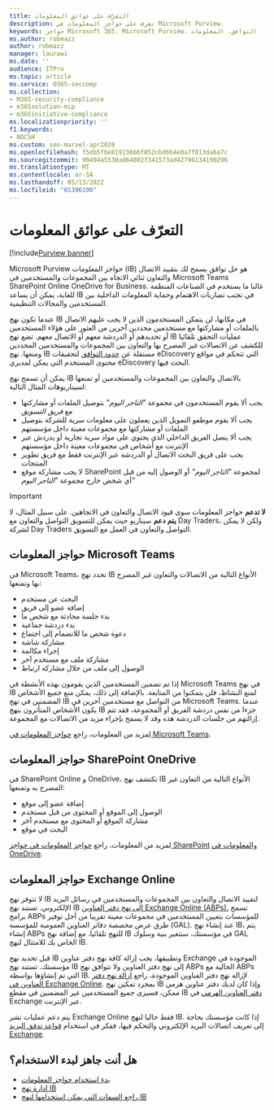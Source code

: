 ```yaml
---
title: التعرّف على عوائق المعلومات
description: تعرف على حواجز المعلومات في Microsoft Purview.
keywords: حواجز Microsoft 365، Microsoft Purview، التوافق، المعلومات
ms.author: robmazz
author: robmazz
manager: laurawi
ms.date: ''
audience: ITPro
ms.topic: article
ms.service: O365-seccomp
ms.collection:
- M365-security-compliance
- m365solution-mip
- m365initiative-compliance
ms.localizationpriority: ''
f1.keywords:
- NOCSH
ms.custom: seo-marvel-apr2020
ms.openlocfilehash: f5db5fbe81913666f052cbd664e8a7f813da6a7c
ms.sourcegitcommit: 99494a5530ad64802f341573ad42796134190296
ms.translationtype: MT
ms.contentlocale: ar-SA
ms.lasthandoff: 05/13/2022
ms.locfileid: "65396190"
---
```

# <a name="learn-about-information-barriers"></a>التعرّف على عوائق المعلومات

[!include[Purview banner](../includes/purview-rebrand-banner.md)]

Microsoft Purview حواجز المعلومات (IB) هو حل توافق يسمح لك بتقييد الاتصال والتعاون ثنائي الاتجاه بين المجموعات والمستخدمين في Microsoft Teams SharePoint Online OneDrive for Business. غالبا ما يستخدم في الصناعات المنظمة للغاية، يمكن أن يساعد IB في تجنب تضاربات الاهتمام وحماية المعلومات الداخلية بين المستخدمين والمجالات التنظيمية.

عندما تكون نهج IB في مكانها، لن يتمكن المستخدمون الذين لا يجب عليهم الاتصال بالملفات أو مشاركتها مع مستخدمين محددين آخرين من العثور على هؤلاء المستخدمين أو تحديدهم أو الدردشة معهم أو الاتصال معهم. تضع نهج IB عمليات التحقق تلقائيا للكشف عن الاتصالات غير المصرح بها والتعاون بين المجموعات والمستخدمين المحددين ومنعها. نهج IB مستقلة عن [حدود التوافق](/microsoft-365/compliance/set-up-compliance-boundaries) لتحقيقات eDiscovery التي تتحكم في مواقع محتوى المستخدم التي يمكن لمديري eDiscovery البحث فيها.

يمكن أن تسمح نهج IB بالاتصال والتعاون بين المجموعات والمستخدمين أو تمنعها لسيناريوهات المثال التالية:

- يجب ألا يقوم المستخدمون في مجموعة *"التاجر اليوم"* بتوصيل الملفات أو مشاركتها مع *فريق التسويق*
- يجب ألا يقوم موظفو التمويل الذين يعملون على معلومات سرية للشركة بتوصيل الملفات أو مشاركتها مع مجموعات معينة داخل مؤسستهم
- يجب ألا يتصل الفريق الداخلي الذي يحتوي على مواد سرية تجارية أو يدردش عبر الإنترنت مع أشخاص في مجموعات معينة داخل مؤسستهم
- يجب على فريق البحث الاتصال أو الدردشة عبر الإنترنت فقط مع فريق تطوير المنتجات
- لا يجب مشاركة موقع SharePoint لمجموعة *"التاجر اليوم"* أو الوصول إليه من قبل أي شخص خارج مجموعة *"التاجر اليوم"*

> [!IMPORTANT]
> **لا تدعم** حواجز المعلومات سوى قيود الاتصال والتعاون في الاتجاهين. على سبيل المثال، لا **يتم دعم** سيناريو حيث يمكن للتسويق التواصل والتعاون مع Day Traders، ولكن لا يمكن لشركة Day Traders التواصل والتعاون في العمل مع التسويق.

## <a name="information-barriers-and-microsoft-teams"></a>حواجز المعلومات Microsoft Teams

في Microsoft Teams، تحدد نهج IB الأنواع التالية من الاتصالات والتعاون غير المصرح بها وتمنعها:

- البحث عن مستخدم
- إضافة عضو إلى فريق
- بدء جلسة محادثة مع شخص ما
- بدء دردشة جماعية
- دعوة شخص ما للانضمام إلى اجتماع
- مشاركة شاشة
- إجراء مكالمة
- مشاركة ملف مع مستخدم آخر
- الوصول إلى ملف من خلال مشاركة ارتباط

إذا تم تضمين المستخدمين الذين يقومون بهذه الأنشطة في Microsoft Teams في نهج IB لمنع النشاط، فلن يتمكنوا من المتابعة. بالإضافة إلى ذلك، يمكن منع جميع الأشخاص المضمنين في نهج IB من التواصل مع مستخدمين آخرين في Microsoft Teams. عندما يكون الأشخاص المتأثرون بنهج IB جزءا من نفس دردشة الفريق أو المجموعة، فقد تتم إزالتهم من جلسات الدردشة هذه وقد لا يسمح بإجراء مزيد من الاتصالات مع المجموعة.

لمزيد من المعلومات، راجع [حواجز المعلومات في Microsoft Teams](/MicrosoftTeams/information-barriers-in-teams).

## <a name="information-barriers-and-sharepoint-and-onedrive"></a>حواجز المعلومات SharePoint OneDrive

في SharePoint Online و OneDrive، تكتشف نهج IB الأنواع التالية من التعاون غير المصرح به وتمنعها:

- إضافة عضو إلى موقع
- الوصول إلى الموقع أو المحتوى من قبل مستخدم
- مشاركة الموقع أو المحتوى مع مستخدم آخر
- البحث في موقع

لمزيد من المعلومات، راجع [حواجز المعلومات في حواجز SharePoint](/sharepoint/information-barriers) [والمعلومات في OneDrive](/onedrive/information-barriers).

## <a name="information-barriers-and-exchange-online"></a>حواجز المعلومات Exchange Online

لا تتوفر نهج IB لتقييد الاتصال والتعاون بين المجموعات والمستخدمين في رسائل البريد الإلكتروني. تستند نهج IB [إلى نهج دفتر العناوين Exchange Online (ABPs).](/exchange/address-books/address-book-policies/address-book-policies) تسمح برامج ABPs للمؤسسات بتعيين المستخدمين في مجموعات معينة تقريبا من أجل توفير طرق عرض مخصصة دفاتر العناوين العمومية للمؤسسة (GAL). عند إنشاء نهج IB، يتم إنشاء ABPs للنهج تلقائيا. مع إضافة نهج IB في مؤسستك، ستتغير بنية وسلوك GAL الخاص بك للامتثال لنهج IB.

قبل تحديد نهج IB وتطبيقها، يجب إزالة كافة نهج دفتر عناوين Exchange الموجودة في مؤسستك. تستند نهج IB إلى نهج دفتر العناوين ولا تتوافق نهج ABPs الحالية مع ABPs التي تم إنشاؤها بواسطة IB. لإزالة نهج دفتر العناوين الموجودة، راجع [إزالة نهج دفتر العناوين في Exchange Online](/exchange/address-books/address-book-policies/remove-an-address-book-policy). بمجرد تمكين نهج IB وإذا كان لديك دفتر عناوين هرمي ممكن، فسيرى جميع المستخدمين غير المضمنين في مقطع IB [دفتر العناوين الهرمي](/exchange/address-books/hierarchical-address-books/hierarchical-address-books) في Exchange عبر الإنترنت.

يتم دعم عمليات نشر Exchange Online فقط حاليا لنهج IB. إذا كانت مؤسستك بحاجة إلى تعريف اتصالات البريد الإلكتروني والتحكم فيها، ففكر في استخدام [قواعد تدفق البريد Exchange](/exchange/security-and-compliance/mail-flow-rules/mail-flow-rules).

## <a name="ready-to-get-started"></a>هل أنت جاهز لبدء الاستخدام؟

- [بدء استخدام حواجز المعلومات](information-barriers-policies.md)
- [إدارة نهج IB](information-barriers-edit-segments-policies.md)
- [راجع السمات التي يمكن استخدامها لنهج IB](information-barriers-attributes.md)
